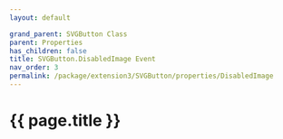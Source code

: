 ```yaml
---
layout: default

grand_parent: SVGButton Class
parent: Properties
has_children: false
title: SVGButton.DisabledImage Event
nav_order: 3
permalink: /package/extension3/SVGButton/properties/DisabledImage
---
```

# {{ page.title }}
